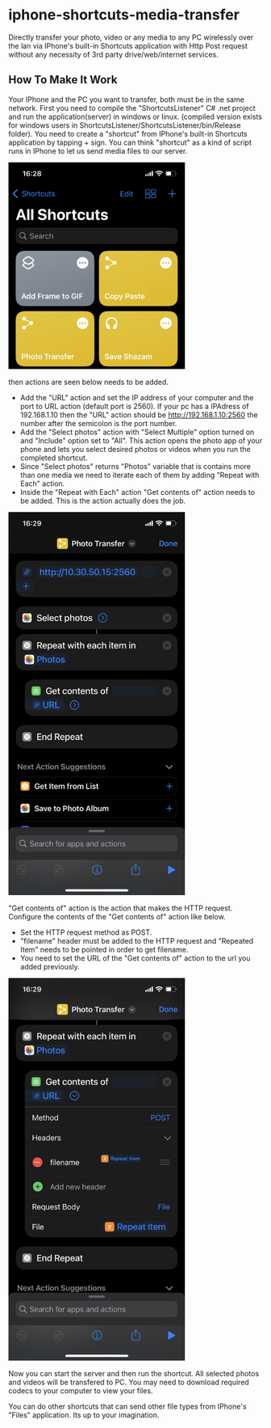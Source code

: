 # iphone-shortcuts-media-transfer
Directly transfer your photo, video or any media to any PC wirelessly over the lan via IPhone's built-in Shortcuts application with Http Post request without any necessity of 3rd party drive/web/internet services. 

## How To Make It Work
Your IPhone and the PC you want to transfer, both must be in the same network.
First you need to compile the "ShortcutsListener" C# .net project and run the application(server) in windows or linux.
(compiled version exists for windows users in ShortcutsListener/ShortcutsListener/bin/Release folder).
You need to create a "shortcut" from IPhone's built-in Shortcuts application by tapping + sign.
You can think "shortcut" as a kind of script runs in IPhone to let us send media files to our server.

<p align="left">
  <img src="images/img_001.jpeg" width="350">
</p>



then actions are seen below needs to be added.

- Add the "URL" action and set the IP address of your computer and the port to URL action (default port is 2560).
If your pc has a IPAdress of 192.168.1.10 then the "URL" action should be http://192.168.1.10:2560 the number after the semicolon is the port number.
- Add the "Select photos" action with "Select Multiple" option turned on and "Include" option set to "All". This action opens the photo app of your phone and lets you select desired photos or videos when you run the completed shortcut.
- Since "Select photos" returns "Photos" variable that is contains more than one media we need to iterate each of them by adding "Repeat with Each" action.
- Inside the "Repeat with Each" action "Get contents of" action needs to be added. This is the action actually does the job.
<p align="left">
  <img src="images/img_002.png" width="350">
</p>

"Get contents of" action is the action that makes the HTTP request.
Configure the contents of the "Get contents of" action like below.
- Set the HTTP request method as POST.
- "filename" header must be added to the HTTP request and "Repeated Item" needs to be pointed in order to get filename.
- You need to set the URL of the "Get contents of" action to the url you added previously.
<p align="left">
  <img src="images/img_003.png" width="350">
</p>

Now you can start the server and then run the shortcut.
All selected photos and videos will be transfered to PC.
You may need to download required codecs to your computer to view your files.

You can do other shortcuts that can send other file types from IPhone's "Files" application. Its up to your imagination. 
